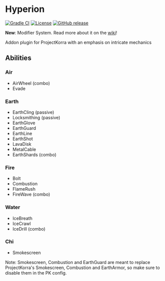 # Hyperion

[![Gradle CI](https://github.com/PrimordialMoros/Hyperion/workflows/Build/badge.svg?branch=master)](https://github.com/PrimordialMoros/Hyperion/actions)
[![License](https://img.shields.io/github/license/PrimordialMoros/Hyperion?color=blue)](LICENSE)
[![GitHub release](https://img.shields.io/github/v/release/PrimordialMoros/Hyperion)](https://github.com/PrimordialMoros/Hyperion/releases)

**New**: Modifier System. Read more about it on the [wiki](https://github.com/PrimordialMoros/Hyperion/wiki/Modifiers)!

Addon plugin for ProjectKorra with an emphasis on intricate mechanics

## Abilities
### Air
* AirWheel (combo)
* Evade
### Earth
* EarthCling (passive)
* Locksmithing (passive)
* EarthGlove
* EarthGuard
* EarthLine
* EarthShot
* LavaDisk
* MetalCable
* EarthShards (combo)
### Fire
* Bolt
* Combustion
* FlameRush
* FireWave (combo)
### Water
* IceBreath
* IceCrawl
* IceDrill (combo)

### Chi
* Smokescreen

Note: Smokescreen, Combustion and EarthGuard are meant to replace ProjectKorra's Smokescreen, Combustion and EarthArmor, so make sure to disable them in the PK config.
